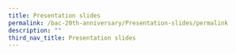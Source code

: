 ```yaml
---
title: Presentation slides
permalink: /bac-20th-anniversary/Presentation-slides/permalink
description: ""
third_nav_title: Presentation slides
---
```


